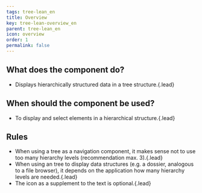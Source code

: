 ```yaml
---
tags: tree-lean_en
title: Overview
key: tree-lean-overview_en
parent: tree-lean_en
icon: overview
order: 1
permalink: false  
---
```


## What does the component do?
* Displays hierarchically structured data in a tree structure.{.lead}

## When should the component be used?
* To display and select elements in a hierarchical structure.{.lead}

## Rules
* When using a tree as a navigation component, it makes sense not to use too many hierarchy levels (recommendation max. 3).{.lead}
* When using an tree to display data structures (e.g. a dossier, analogous to a file browser), it depends on the application how many hierarchy levels are needed.{.lead}
* The icon as a supplement to the text is optional.{.lead}